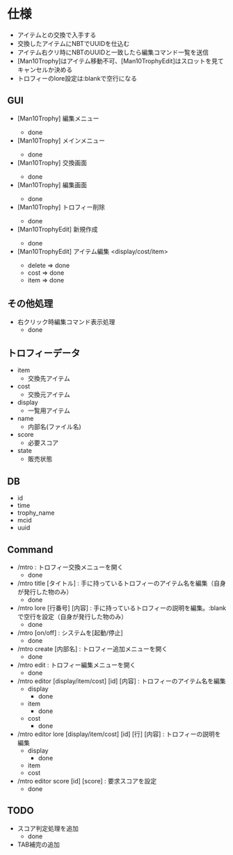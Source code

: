 # 仕様

* アイテムとの交換で入手する
* 交換したアイテムにNBTでUUIDを仕込む
* アイテム右クリ時にNBTのUUIDと一致したら編集コマンド一覧を送信
* [Man10Trophy]はアイテム移動不可、[Man10TrophyEdit]はスロットを見てキャンセルか決める
* トロフィーのlore設定は:blankで空行になる

## GUI

* [Man10Trophy] 編集メニュー <page>
  * done
* [Man10Trophy] メインメニュー <page>
  * done
* [Man10Trophy] 交換画面 <id>
  * done
* [Man10Trophy] 編集画面 <id>
  * done
* [Man10Trophy] トロフィー削除 <id>
  * done
* [Man10TrophyEdit] 新規作成 <id>
  * done
* [Man10TrophyEdit] アイテム編集 <display/cost/item> <id>
  * delete => done
  * cost => done
  * item => done

## その他処理

* 右クリック時編集コマンド表示処理
  * done

## トロフィーデータ

* item
  * 交換先アイテム
* cost
  * 交換元アイテム
* display
  * 一覧用アイテム
* name
  * 内部名(ファイル名)
* score
  * 必要スコア
* state
  * 販売状態

## DB

* id
* time
* trophy_name
* mcid
* uuid

## Command

* /mtro : トロフィー交換メニューを開く
  * done
* /mtro title [タイトル] : 手に持っているトロフィーのアイテム名を編集（自身が発行した物のみ）
  * done
* /mtro lore [行番号] [内容] : 手に持っているトロフィーの説明を編集。:blankで空行を設定（自身が発行した物のみ）
  * done
* /mtro [on/off] : システムを[起動/停止]
  * done
* /mtro create [内部名] : トロフィー追加メニューを開く
  * done
* /mtro edit : トロフィー編集メニューを開く
  * done
* /mtro editor [display/item/cost] [id] [内容] : トロフィーのアイテム名を編集
  * display
    * done
  * item
    * done
  * cost
    * done
* /mtro editor lore [display/item/cost] [id] [行] [内容] : トロフィーの説明を編集
  * display
    * done
  * item
  * cost
* /mtro editor score [id] [score] : 要求スコアを設定
  * done

## TODO

* スコア判定処理を追加
  * done
* TAB補完の追加